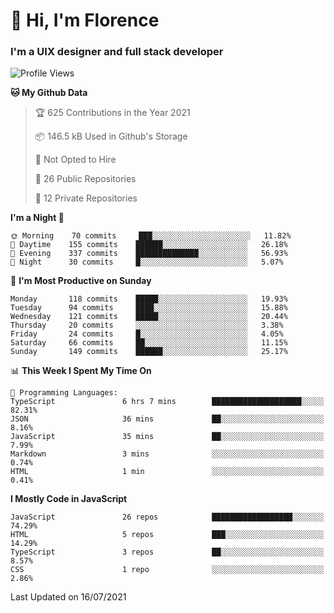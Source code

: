 <h1>👋 Hi, I'm Florence</h1>
<h3>I'm a UIX designer and full stack developer</h3>


<!--START_SECTION:waka-->
![Profile Views](http://img.shields.io/badge/Profile%20Views-0-blue)

**🐱 My Github Data** 

> 🏆 625 Contributions in the Year 2021
 > 
> 📦 146.5 kB Used in Github's Storage 
 > 
> 🚫 Not Opted to Hire
 > 
> 📜 26 Public Repositories 
 > 
> 🔑 12 Private Repositories  
 > 
**I'm a Night 🦉** 

```text
🌞 Morning    70 commits     ███░░░░░░░░░░░░░░░░░░░░░░   11.82% 
🌆 Daytime    155 commits    ██████░░░░░░░░░░░░░░░░░░░   26.18% 
🌃 Evening    337 commits    ██████████████░░░░░░░░░░░   56.93% 
🌙 Night      30 commits     █░░░░░░░░░░░░░░░░░░░░░░░░   5.07%

```
📅 **I'm Most Productive on Sunday** 

```text
Monday       118 commits    █████░░░░░░░░░░░░░░░░░░░░   19.93% 
Tuesday      94 commits     ████░░░░░░░░░░░░░░░░░░░░░   15.88% 
Wednesday    121 commits    █████░░░░░░░░░░░░░░░░░░░░   20.44% 
Thursday     20 commits     ░░░░░░░░░░░░░░░░░░░░░░░░░   3.38% 
Friday       24 commits     █░░░░░░░░░░░░░░░░░░░░░░░░   4.05% 
Saturday     66 commits     ██░░░░░░░░░░░░░░░░░░░░░░░   11.15% 
Sunday       149 commits    ██████░░░░░░░░░░░░░░░░░░░   25.17%

```


📊 **This Week I Spent My Time On** 

```text
💬 Programming Languages: 
TypeScript               6 hrs 7 mins        ████████████████████░░░░░   82.31% 
JSON                     36 mins             ██░░░░░░░░░░░░░░░░░░░░░░░   8.16% 
JavaScript               35 mins             ██░░░░░░░░░░░░░░░░░░░░░░░   7.99% 
Markdown                 3 mins              ░░░░░░░░░░░░░░░░░░░░░░░░░   0.74% 
HTML                     1 min               ░░░░░░░░░░░░░░░░░░░░░░░░░   0.41%

```

**I Mostly Code in JavaScript** 

```text
JavaScript               26 repos            ██████████████████░░░░░░░   74.29% 
HTML                     5 repos             ███░░░░░░░░░░░░░░░░░░░░░░   14.29% 
TypeScript               3 repos             ██░░░░░░░░░░░░░░░░░░░░░░░   8.57% 
CSS                      1 repo              ░░░░░░░░░░░░░░░░░░░░░░░░░   2.86%

```



 Last Updated on 16/07/2021
<!--END_SECTION:waka-->
